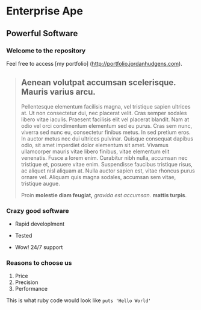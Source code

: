Enterprise Ape
==============

Powerful Software
-----------------

### Welcome to the repository

Feel free to access [my portfolio] (http://portfolio.jordanhudgens.com).

> ## Aenean volutpat accumsan scelerisque. Mauris varius arcu.
>
>Pellentesque elementum facilisis magna, vel tristique sapien ultrices at. Ut non consectetur dui, nec placerat velit. Cras semper sodales libero vitae iaculis. Praesent facilisis elit vel placerat blandit. Nam at odio vel orci condimentum elementum sed eu purus. Cras sem nunc, viverra sed nunc eu, consectetur finibus metus. In sed pretium eros. In auctor metus nec dui ultrices pulvinar. Quisque consequat dapibus odio, sit amet imperdiet dolor elementum sit amet. Vivamus ullamcorper mauris vitae libero finibus, vitae elementum elit venenatis. Fusce a lorem enim. Curabitur nibh nulla, accumsan nec tristique et, posuere vitae enim. Suspendisse faucibus tristique risus, ac aliquet nisl aliquam at. Nulla auctor sapien est, vitae rhoncus purus ornare vel. Aliquam quis magna sodales, accumsan sem vitae, tristique augue.
>
> Proin **molestie diam feugiat,** *gravida est accumsan.* **mattis turpis**.

### Crazy good software
* Rapid developlment
+ Tested
- Wow! 24/7 support

### Reasons to choose us
1. Price
2. Precision
3. Performance

This is what ruby code would look like `puts 'Hello World'`

